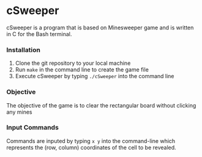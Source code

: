 # cSweeper

cSweeper is a program that is based on Minesweeper game and is written in C for the Bash terminal.


### Installation
1. Clone the git repository to your local machine
2. Run `make` in the command line to create the game file
3. Execute cSweeper by typing `./cSweeper` into the command line

### Objective
The objective of the game is to clear the rectangular board without clicking any mines


### Input Commands
Commands are inputed by typing `x y` into the command-line which represents the (row, column) coordinates of the cell to be revealed.


